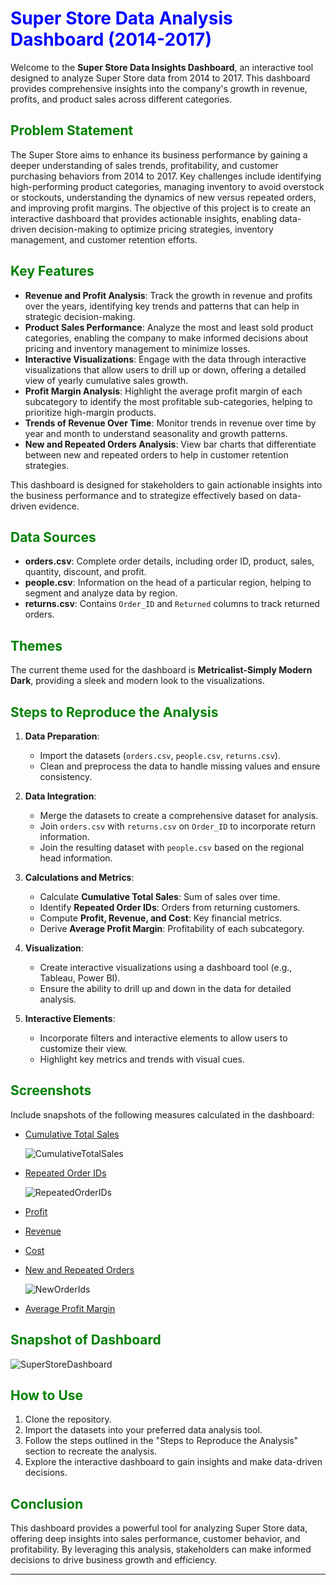 # <span style="color:blue">Super Store Data Analysis Dashboard (2014-2017)</span>

Welcome to the **Super Store Data Insights Dashboard**, an interactive tool designed to analyze Super Store data from 2014 to 2017. This dashboard provides comprehensive insights into the company's growth in revenue, profits, and product sales across different categories.

## <span style="color:green">Problem Statement</span>

The Super Store aims to enhance its business performance by gaining a deeper understanding of sales trends, profitability, and customer purchasing behaviors from 2014 to 2017. Key challenges include identifying high-performing product categories, managing inventory to avoid overstock or stockouts, understanding the dynamics of new versus repeated orders, and improving profit margins. The objective of this project is to create an interactive dashboard that provides actionable insights, enabling data-driven decision-making to optimize pricing strategies, inventory management, and customer retention efforts.

## <span style="color:green">Key Features</span>

- **Revenue and Profit Analysis**: Track the growth in revenue and profits over the years, identifying key trends and patterns that can help in strategic decision-making.
- **Product Sales Performance**: Analyze the most and least sold product categories, enabling the company to make informed decisions about pricing and inventory management to minimize losses.
- **Interactive Visualizations**: Engage with the data through interactive visualizations that allow users to drill up or down, offering a detailed view of yearly cumulative sales growth.
- **Profit Margin Analysis**: Highlight the average profit margin of each subcategory to identify the most profitable sub-categories, helping to prioritize high-margin products.
- **Trends of Revenue Over Time**: Monitor trends in revenue over time by year and month to understand seasonality and growth patterns.
- **New and Repeated Orders Analysis**: View bar charts that differentiate between new and repeated orders to help in customer retention strategies.

This dashboard is designed for stakeholders to gain actionable insights into the business performance and to strategize effectively based on data-driven evidence.

## <span style="color:green">Data Sources</span>

- **orders.csv**: Complete order details, including order ID, product, sales, quantity, discount, and profit.
- **people.csv**: Information on the head of a particular region, helping to segment and analyze data by region.
- **returns.csv**: Contains `Order_ID` and `Returned` columns to track returned orders.

## <span style="color:green">Themes</span>

The current theme used for the dashboard is **Metricalist-Simply Modern Dark**, providing a sleek and modern look to the visualizations.

## <span style="color:green">Steps to Reproduce the Analysis</span>

1. **Data Preparation**:
    - Import the datasets (`orders.csv`, `people.csv`, `returns.csv`).
    - Clean and preprocess the data to handle missing values and ensure consistency.

2. **Data Integration**:
    - Merge the datasets to create a comprehensive dataset for analysis.
    - Join `orders.csv` with `returns.csv` on `Order_ID` to incorporate return information.
    - Join the resulting dataset with `people.csv` based on the regional head information.

3. **Calculations and Metrics**:
    - Calculate **Cumulative Total Sales**: Sum of sales over time.
    - Identify **Repeated Order IDs**: Orders from returning customers.
    - Compute **Profit, Revenue, and Cost**: Key financial metrics.
    - Derive **Average Profit Margin**: Profitability of each subcategory.

4. **Visualization**:
    - Create interactive visualizations using a dashboard tool (e.g., Tableau, Power BI).
    - Ensure the ability to drill up and down in the data for detailed analysis.

5. **Interactive Elements**:
    - Incorporate filters and interactive elements to allow users to customize their view.
    - Highlight key metrics and trends with visual cues.

## <span style="color:green">Screenshots</span>

Include snapshots of the following measures calculated in the dashboard:

- [Cumulative Total Sales](#)

  ![CumulativeTotalSales](https://github.com/ShaliniDevulapally/SuperStoreAnalysis-/assets/105088900/aee6502e-187e-4998-9f2a-67abb2e5f374)    
- [Repeated Order IDs](#)
  
  ![RepeatedOrderIDs](https://github.com/ShaliniDevulapally/SuperStoreAnalysis-/assets/105088900/d068717b-8bb5-4bdb-8727-c6d9f2343b08)
- [Profit](#)
- [Revenue](#)
- [Cost](#)
- [New and Repeated Orders](#)

  ![NewOrderIds](https://github.com/ShaliniDevulapally/SuperStoreAnalysis-/assets/105088900/1531b66c-e2c0-4c17-b8e6-4e38ba542c85)

  
- [Average Profit Margin](#)


## <span style="color:green">Snapshot of Dashboard</span>

![SuperStoreDashboard](https://github.com/ShaliniDevulapally/SuperStoreAnalysis-/assets/105088900/2094ebde-1698-446f-af3d-f401d9ebefc7)


## <span style="color:green">How to Use</span>

1. Clone the repository.
2. Import the datasets into your preferred data analysis tool.
3. Follow the steps outlined in the "Steps to Reproduce the Analysis" section to recreate the analysis.
4. Explore the interactive dashboard to gain insights and make data-driven decisions.

## <span style="color:green">Conclusion</span>

This dashboard provides a powerful tool for analyzing Super Store data, offering deep insights into sales performance, customer behavior, and profitability. By leveraging this analysis, stakeholders can make informed decisions to drive business growth and efficiency.

---

